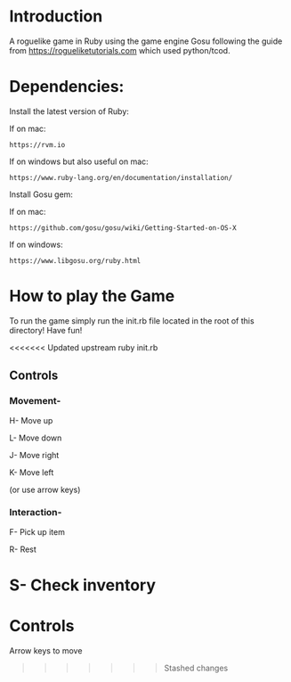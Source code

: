# Introduction
 A roguelike game in Ruby using the game engine Gosu following the guide from https://rogueliketutorials.com which used python/tcod.

 # Dependencies: 
Install the latest version of Ruby:


If on mac: 

	https://rvm.io 


If on windows but also useful on mac: 
	
	https://www.ruby-lang.org/en/documentation/installation/
 
 
Install Gosu gem: 

If on mac:

	https://github.com/gosu/gosu/wiki/Getting-Started-on-OS-X


If on windows: 
			
	https://www.libgosu.org/ruby.html
	
# How to play the Game

To run the game simply run the init.rb file located in the root of this directory! Have fun!

<<<<<<< Updated upstream
	ruby init.rb

## Controls
### Movement-

H- Move up

L- Move down

J- Move right

K- Move left

(or use arrow keys)

### Interaction- 

F- Pick up item

R- Rest

S- Check inventory
=======
# Controls

Arrow keys to move
>>>>>>> Stashed changes
